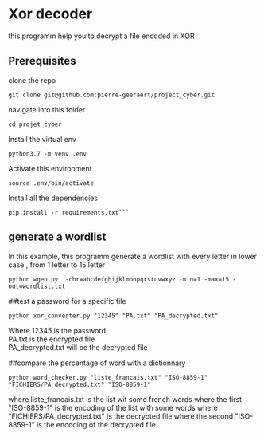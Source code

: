 # Xor decoder
this programm help you to decrypt a file encoded in XOR 

## Prerequisites
clone the repo
```
git clone git@github.com:pierre-geeraert/project_cyber.git
```
navigate into this folder
```
cd projet_cyber
```
Install the virtual env
```
python3.7 -m venv .env
```
Activate this environment
```
source .env/bin/activate
```
Install all the dependencies
```
pip install -r requirements.txt```
```
## generate a wordlist
In this example, this programm generate a wordlist with every letter in lower case , from 1 letter to 15 letter
```
python wgen.py  -chr=abcdefghijklmnopqrstuvwxyz -min=1 -max=15 -out=wordlist.txt
```

##test a password for a specific file
```
python xor_converter.py "12345" "PA.txt" "PA_decrypted.txt"
```
Where 12345 is the password <br/> 
PA.txt is the encrypted file <br/> 
PA_decrypted.txt will be the decrypted file

##compare the percentage of word with a dictionnary
```
python word_checker.py "liste_francais.txt" "ISO-8859-1" "FICHIERS/PA_decrypted.txt" "ISO-8859-1"
```
where liste_francais.txt is the list wit some french words
where the first "ISO-8859-1" is the encoding of the list with some words
where "FICHIERS/PA_decrypted.txt" is the decrypted file
where  the second "ISO-8859-1"  is the encoding of the decrypted file
 